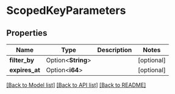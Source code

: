 # ScopedKeyParameters

## Properties

Name | Type | Description | Notes
------------ | ------------- | ------------- | -------------
**filter_by** | Option<**String**> |  | [optional]
**expires_at** | Option<**i64**> |  | [optional]

[[Back to Model list]](../README.md#documentation-for-models) [[Back to API list]](../README.md#documentation-for-api-endpoints) [[Back to README]](../README.md)


